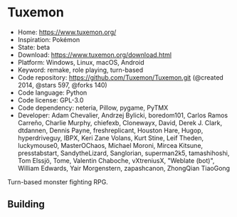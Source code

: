 # Tuxemon

- Home: https://www.tuxemon.org/
- Inspiration: Pokémon
- State: beta
- Download: https://www.tuxemon.org/download.html
- Platform: Windows, Linux, macOS, Android
- Keyword: remake, role playing, turn-based
- Code repository: https://github.com/Tuxemon/Tuxemon.git (@created 2014, @stars 597, @forks 140)
- Code language: Python
- Code license: GPL-3.0
- Code dependency: neteria, Pillow, pygame, PyTMX
- Developer: Adam Chevalier, Andrzej Bylicki, boredom101, Carlos Ramos Carreño, Charlie Murphy, chiefexb, Clonewayx, David, Derek J. Clark, dtdannen, Dennis Payne, freshreplicant, Houston Hare, Hugop, hyperdriveguy, IBPX, Keri Zane Volans, Kurt Stine, Leif Theden, luckymouse0, MasterOChaos, Michael Moroni, Mircea Kitsune, presstabstart, SandytheLizard, Sanglorian, superman2k5, tamashihoshi, Tom Elssjö, Tome, Valentin Chaboche, vXtreniusX, "Weblate (bot)", William Edwards, Yair Morgenstern, zapashcanon, ZhongQian TiaoGong

Turn-based monster fighting RPG.

## Building
